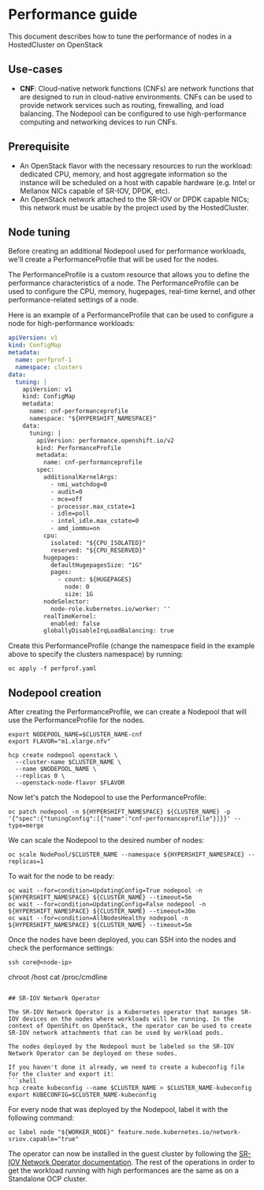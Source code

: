 # Performance guide

This document describes how to tune the performance of nodes in a HostedCluster on OpenStack

## Use-cases

- **CNF**: Cloud-native network functions (CNFs) are network functions that are designed to run in cloud-native environments. CNFs can be used to provide network services such as routing, firewalling, and load balancing. The Nodepool can be configured to use high-performance computing and networking devices to run CNFs.

## Prerequisite

- An OpenStack flavor with the necessary resources to run the workload: dedicated CPU, memory, and host aggregate
  information so the instance will be scheduled on a host with capable hardware (e.g. Intel or Mellanox NICs capable
  of SR-IOV, DPDK, etc).
- An OpenStack network attached to the SR-IOV or DPDK capable NICs; this network must be usable by the project
  used by the HostedCluster.

## Node tuning

Before creating an additional Nodepool used for performance workloads, we'll create a PerformanceProfile that will be
used for the nodes.

The PerformanceProfile is a custom resource that allows you to define the performance characteristics of a node. The
PerformanceProfile can be used to configure the CPU, memory, hugepages, real-time kernel, and other performance-related
settings of a node.

Here is an example of a PerformanceProfile that can be used to configure a node for high-performance workloads:

```yaml
apiVersion: v1
kind: ConfigMap
metadata:
  name: perfprof-1
  namespace: clusters
data:
  tuning: |
    apiVersion: v1
    kind: ConfigMap
    metadata:
      name: cnf-performanceprofile
      namespace: "${HYPERSHIFT_NAMESPACE}"
    data:
      tuning: |
        apiVersion: performance.openshift.io/v2
        kind: PerformanceProfile
        metadata:
          name: cnf-performanceprofile
        spec:
          additionalKernelArgs:
            - nmi_watchdog=0
            - audit=0
            - mce=off
            - processor.max_cstate=1
            - idle=poll
            - intel_idle.max_cstate=0
            - amd_iommu=on
          cpu:
            isolated: "${CPU_ISOLATED}"
            reserved: "${CPU_RESERVED}"
          hugepages:
            defaultHugepagesSize: "1G"
            pages:
              - count: ${HUGEPAGES}
                node: 0
                size: 1G
          nodeSelector:
            node-role.kubernetes.io/worker: ''
          realTimeKernel:
            enabled: false
          globallyDisableIrqLoadBalancing: true
```

Create this PerformanceProfile (change the namespace field in the example above to specify the clusters namespace) by running:

```shell
oc apply -f perfprof.yaml
```

## Nodepool creation

After creating the PerformanceProfile, we can create a Nodepool that will use the PerformanceProfile for the nodes.

```shell
export NODEPOOL_NAME=$CLUSTER_NAME-cnf
export FLAVOR="m1.xlarge.nfv"

hcp create nodepool openstack \
  --cluster-name $CLUSTER_NAME \
  --name $NODEPOOL_NAME \
  --replicas 0 \
  --openstack-node-flavor $FLAVOR
```

Now let's patch the Nodepool to use the PerformanceProfile:

```shell
oc patch nodepool -n ${HYPERSHIFT_NAMESPACE} ${CLUSTER_NAME} -p '{"spec":{"tuningConfig":[{"name":"cnf-performanceprofile"}]}}' --type=merge
```

We can scale the Nodepool to the desired number of nodes:

```shell
oc scale NodePool/$CLUSTER_NAME --namespace ${HYPERSHIFT_NAMESPACE} --replicas=1
```

To wait for the node to be ready:

```shell
oc wait --for=condition=UpdatingConfig=True nodepool -n ${HYPERSHIFT_NAMESPACE} ${CLUSTER_NAME} --timeout=5m
oc wait --for=condition=UpdatingConfig=False nodepool -n ${HYPERSHIFT_NAMESPACE} ${CLUSTER_NAME} --timeout=30m
oc wait --for=condition=AllNodesHealthy nodepool -n ${HYPERSHIFT_NAMESPACE} ${CLUSTER_NAME} --timeout=5m
```

Once the nodes have been deployed, you can SSH into the nodes and check the performance settings:

```shell
ssh core@<node-ip>
```
chroot /host
cat /proc/cmdline
```

## SR-IOV Network Operator

The SR-IOV Network Operator is a Kubernetes operator that manages SR-IOV devices on the nodes where workloads will be running. In the context of OpenShift on OpenStack, the operator can be used to create SR-IOV network attachments that can be used by workload pods.

The nodes deployed by the Nodepool must be labeled so the SR-IOV Network Operator can be deployed on these nodes.

If you haven't done it already, we need to create a kubeconfig file for the cluster and export it:
```shell
hcp create kubeconfig --name $CLUSTER_NAME > $CLUSTER_NAME-kubeconfig
export KUBECONFIG=$CLUSTER_NAME-kubeconfig
```

For every node that was deployed by the Nodepool, label it with the following command:

```shell
oc label node "${WORKER_NODE}" feature.node.kubernetes.io/network-sriov.capable="true"
```

The operator can now be installed in the guest cluster by following the [SR-IOV Network Operator documentation](https://docs.redhat.com/en/documentation/openshift_container_platform/4.17/html-single/networking/index#installing-sr-iov-operator_installing-sriov-operator).
The rest of the operations in order to get the workload running with high performances are the same as on a Standalone OCP cluster.
